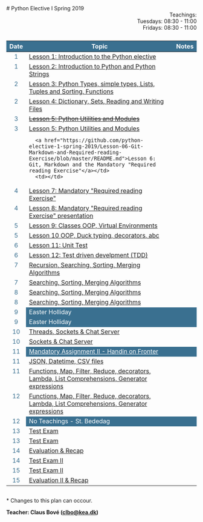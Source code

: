 <head>
  <style> 
    
    h1:first-of-type {display: none;}
    #github {text-align: right; margin:-50px 0 50px 0}
    #teachings {text-align: right; margin: 0px 0 10px 0}
    #tbl {display: inline-table}
    td {vertical-align: top;}
    thead th {background-color: #3a7090; color:#ffffff}
    td:nth-child(1) {color: #3a7090; text-align:center}
  </style>
</head>
# Python Elective I Spring 2019

<!-- <div id="github"><a href="https://github.com/python-elective-1-spring-2019/">GitHub</a>
</div> -->

<div id="teachings">
  Teachings: <br> Tuesdays: 08:30 - 11:00<br>Fridays: 08:30 - 11:00<br> 
</div>

<table id="tbl">
  <thead>
  <tr>
      <th>Date</th>
      <th>Topic</th>
      <th>Notes</th>
  </tr>
  </thead>
  <tbody>
  <tr>
      <td>1</td>
      <td>    
        <a href="https://github.com/python-elective-1-spring-2019/Lesson-01-Introduction-to-the-Python-elective/blob/master/README.md">Lesson 1: Introduction to the Python elective</a></td>
    <td></td>
  </tr>
  
  <tr>  
      <td>1</td>
      <td>
        <a href="https://github.com/python-elective-1-spring-2019/Lesson-02-Introduction-to-Python-and-Python-Strings/blob/master/README.md">Lesson 2: Introduction to Python and Python Strings</a></td>
      <td></td>
  </tr>
  
  <tr>
      <td>2</td>
      <td><a href="https://github.com/python-elective-1-spring-2019/Lesson-03-Python-Types-simple-types-Lists-Tuples-and-Sorting/blob/master/README.md">Lesson 3: Python Types, simple types, Lists, Tuples and Sorting, Functions</a></td>
      <td></td>
  </tr>
  
  <tr>    
      <td>2</td>
      <td><a href="https://github.com/python-elective-1-spring-2019/Lesson-04-Dictionary-Sets-Reading-and-Writing-Files/blob/master/README.md">Lesson 4: Dictionary, Sets, Reading and Writing Files</a></td>
      <td></td>
  </tr>
  
  <tr>
      <td>3</td>
      <td><a href="https://github.com/python-elective-1-spring-2019/Lesson-05-Python-Utilities-and-Modules/blob/master/README.md"><s>Lesson 5: Python Utilities and Modules</s></a></td>
      <td></td>
  </tr>  
  
  <tr>    
      <td>3</td> 
      <td><a href="https://github.com/python-elective-1-spring-2019/Lesson-05-Python-Utilities-and-Modules/blob/master/README.md">Lesson 5: Python Utilities and Modules</a><br>
      
      <a href="https://github.com/python-elective-1-spring-2019/Lesson-06-Git-Markdown-and-Required-reading-Exercise/blob/master/README.md">Lesson 6: Git, Markdown and the Mandatory "Required reading Exercise"</a></td>
      <td></td>
  </tr>
    <tr>     
      <td>4</td>
      <td><a href="https://github.com/python-elective-1-spring-2019/Lesson-07-Required-reading-Exercise/blob/master/README.md">Lesson 7: Mandatory "Required reading Exercise"</a></td>
      <td></td>
  </tr>
    <tr>
      <td>4</td>
      <td><a href="https://github.com/python-elective-1-spring-2019/Lesson-08-Required-reading-Exercise/blob/master/README.md">Lesson 8: Mandatory "Required reading Exercise" presentation</a></td>
      <td></td>
  </tr>
    <tr>   
      <td>5</td>
      <td><a href="https://github.com/python-elective-1-spring-2019/Lesson-09-Classes-OOP-Virtual-Environments-and-Packages">Lesson 9: Classes OOP, Virtual Environments</a></td>
      <td></td>
  </tr>
    <tr>  
      <td>5</td>
      <td><a href="https://github.com/python-elective-1-spring-2019/Lesson-10-oop-ducktyping-decorators-abc">Lesson 10 OOP, Duck typing, decorators, abc</a></td>
      <td></td>
  </tr>
  <tr> 
      <td>6</td>
      <td><a href="">Lesson 11: Unit Test</a></td>
      <td></td>
  </tr>
  <tr>      
      <td>6</td>
      <td><a href="">Lesson 12: Test driven develpment (TDD)</a></td>
      <td></td>
  </tr>
  
  <tr>  
      <td>7</td>
      <td><a href="">Recursion, Searching, Sorting, Merging Algorithms</a></td>
      <td></td>
  </tr>
  
  <tr> 
      <td>7</td>
      <td><a href="">Searching, Sorting, Merging Algorithms</a></td>
      <td></td>
  </tr>

  <tr>  
      <td>8</td>
      <td><a href="">Searching, Sorting, Merging Algorithms</a></td>
      <td></td>
  </tr>
  
  <tr> 
      <td>8</td>
      <td><a href="">Searching, Sorting, Merging Algorithms</a></td>
      <td></td>
  </tr>
  <tr >
      <td>9</td>
      <td style="background-color: #3a7090; color:#fff">Easter Holliday</td>
      <td style="background-color: #3a7090; color:#fff"></td>
  </tr>
  <tr >
      <td>9</td>
      <td style="background-color: #3a7090; color:#fff">Easter Holliday</td>
      <td style="background-color: #3a7090; color:#fff"></td>
  </tr>
  <tr> 
      <td>10</td>
      <td><a href="">Threads, Sockets & Chat Server</a></td>
      <td></td>
  </tr>
  <tr>
      <td>10</td>
      <td><a href="">Sockets & Chat Server</a></td>
      <td></td>
  </tr>
    <tr>
      <td>11</td>
      <td style="background-color: #3a7090"><a href="https://github.com/python-elective-1-spring-2019/Mandatory_assignment_2/blob/master/README.md" style="color:#fff">Mandatory Assignment II - Handin on Fronter</a>
      </td>
      <td style="background-color: #3a7090; color:#fff"></td>
  </tr>
  <tr>
      <td>11</td>
      <td><a href="">JSON, Datetime, CSV files</a></td>
      <td></td>
  </tr>
  <tr>
      <td>11</td>
      <td><a href="">Functions, Map, Filter, Reduce, decorators, Lambda, List Comprehensions, Generator expressions</a></td>
      <td></td>
  </tr>
  <tr>
      <td>12</td>
      <td><a href="">Functions, Map, Filter, Reduce, decorators, Lambda, List Comprehensions, Generator expressions</a></td>
      <td></td>
  </tr>
  <tr>
      <td>12</td>
      <td style="background-color: #3a7090; color:#fff">No Teachings - St. Bededag</td>
      <td style="background-color: #3a7090; color:#fff"></td>
  </tr>
  <tr>
      <td>13</td>
      <td><a href="">Test Exam</a></td>
      <td></td>
  </tr>
  <tr>
      <td>13</td>
      <td><a href="">Test Exam</a></td>
      <td></td>
  </tr>
  <tr>
      <td>14</td>
      <td><a href="">Evaluation & Recap</a></td>
      <td></td>
  </tr>
  <tr>
      <td>14</td>
      <td><a href="">Test Exam II</a></td>
      <td></td>
  </tr>
  <tr>    
      <td>15</td>
      <td><a href="">Test Exam II</a></td>
      <td></td>
  </tr>
  <tr>
      <td>15</td>
      <td><a href="">Evaluation II & Recap</a></td>
      <td></td>
  </tr>

  </tbody>
</table>
            
\* Changes to this plan can occour. <br>

__Teacher: Claus Bové (clbo@kea.dk)__

<script>
 var dates = [

        {week : 1, date : '08-02'},

        {week : 2, date : '19-02'},
        {week : 2, date : '22-02'}, 

        {week : 2, date : '26-02'}, 
        {week : 2, date : '01-03'}, 

        {week : 3, date : '05-03'}, 
        {week : 3, date : '08-03'},

        {week : 4, date : '12-03'}, 
        {week : 4, date : '15-03'},

        {week : 5, date : '19-03'}, 
        {week : 5, date : '22-03'}, 

        {week : 6, date : '26-03'}, 
        {week : 6, date : '29-03'}, 

        {week : 7, date : '02-04'}, 
        {week : 7, date : '05-04'},

        {week : 8, date : '09-04'},
        {week : 8, date : '12-04'},

        // week 9 Easter
        {week : 9, date : '23-04'},        
        {week : 9, date : '26-04'},

        {week : 10, date : '30-04'},
        {week : 10, date : '01-05'},
        {week : 10, date : '03-05'},

        {week : 11, date : '07-05'},
        {week : 11, date : '10-05'},

        {week : 12, date : '14-05'},
        {week : 12, date : '17-05'}, // st. bededag

        {week : 13, date : '21-05'},
        {week : 13, date : '24-05'},

        {week : 14, date : '28-05'},
        {week : 14, date : '31-05'},

        {week : 15, date : '04-06'},
        {week : 15, date : '07-06'}

    ]; 
  
 var table = document.getElementById("tbl");  
 var rows = table.getElementsByTagName("tr");
 
 for(i = 1; i < rows.length; i++){

     if(rows[i].getAttribute("class") === 'holliday'){
        i++;   
     }

      var tds = rows[i].getElementsByTagName("td"); 
      tds[0].innerHTML= dates[i-1].date + '-2019'; 
      // tds[1].innerHTML= dates[i-1].date + ' - 2018';  
    } 
 
</script>
